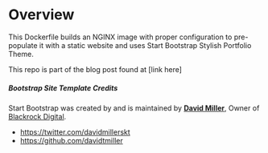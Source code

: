 # Overview
This Dockerfile builds an NGINX image with proper configuration to pre-populate it with a static website and uses Start Bootstrap Stylish Portfolio Theme.  

This repo is part of the blog post found at [link here]

##### Bootstrap Site Template Credits

Start Bootstrap was created by and is maintained by **[David Miller](http://davidmiller.io/)**, Owner of [Blackrock Digital](http://blackrockdigital.io/).

* https://twitter.com/davidmillerskt
* https://github.com/davidtmiller
